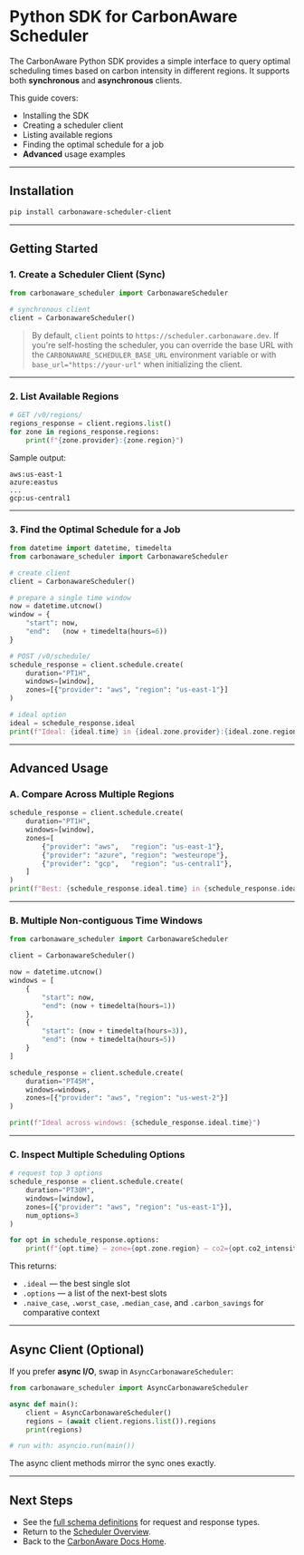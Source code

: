 # Python SDK for CarbonAware Scheduler

The CarbonAware Python SDK provides a simple interface to query optimal scheduling times based on carbon intensity in different regions. It supports both **synchronous** and **asynchronous** clients.

This guide covers:

- Installing the SDK  
- Creating a scheduler client  
- Listing available regions  
- Finding the optimal schedule for a job  
- **Advanced** usage examples  

---

## Installation

```bash
pip install carbonaware-scheduler-client
```

---

## Getting Started

### 1. Create a Scheduler Client (Sync)

```python
from carbonaware_scheduler import CarbonawareScheduler

# synchronous client
client = CarbonawareScheduler()
```

> By default, `client` points to `https://scheduler.carbonaware.dev`.
> If you're self-hosting the scheduler, you can override the base URL with the `CARBONAWARE_SCHEDULER_BASE_URL` environment variable or with `base_url="https://your-url"` when initializing the client.

---

### 2. List Available Regions

```python
# GET /v0/regions/
regions_response = client.regions.list()
for zone in regions_response.regions:
    print(f"{zone.provider}:{zone.region}")
```

Sample output:

```
aws:us-east-1
azure:eastus
...
gcp:us-central1
```

---

### 3. Find the Optimal Schedule for a Job

```python
from datetime import datetime, timedelta
from carbonaware_scheduler import CarbonawareScheduler

# create client
client = CarbonawareScheduler()

# prepare a single time window
now = datetime.utcnow()
window = {
    "start": now,
    "end":   (now + timedelta(hours=6))
}

# POST /v0/schedule/
schedule_response = client.schedule.create(
    duration="PT1H",
    windows=[window],
    zones=[{"provider": "aws", "region": "us-east-1"}]
)

# ideal option
ideal = schedule_response.ideal
print(f"Ideal: {ideal.time} in {ideal.zone.provider}:{ideal.zone.region}")
```

---

## Advanced Usage

### A. Compare Across Multiple Regions

```python
schedule_response = client.schedule.create(
    duration="PT1H",
    windows=[window],
    zones=[
        {"provider": "aws",   "region": "us-east-1"},
        {"provider": "azure", "region": "westeurope"},
        {"provider": "gcp",   "region": "us-central1"},
    ]
)
print(f"Best: {schedule_response.ideal.time} in {schedule_response.ideal.zone.region}")
```

---

### B. Multiple Non‑contiguous Time Windows

```python
from carbonaware_scheduler import CarbonawareScheduler

client = CarbonawareScheduler()

now = datetime.utcnow()
windows = [
    {
        "start": now,
        "end": (now + timedelta(hours=1))
    },
    {
        "start": (now + timedelta(hours=3)),
        "end": (now + timedelta(hours=5))
    }
]

schedule_response = client.schedule.create(
    duration="PT45M",
    windows=windows,
    zones=[{"provider": "aws", "region": "us-west-2"}]
)

print(f"Ideal across windows: {schedule_response.ideal.time}")
```

---

### C. Inspect Multiple Scheduling Options

```python
# request top 3 options
schedule_response = client.schedule.create(
    duration="PT30M",
    windows=[window],
    zones=[{"provider": "aws", "region": "us-east-1"}],
    num_options=3
)

for opt in schedule_response.options:
    print(f"{opt.time} — zone={opt.zone.region} — co2={opt.co2_intensity} gCO₂/kWh")
```

This returns:

* `.ideal` — the best single slot
* `.options` — a list of the next-best slots
* `.naive_case`, `.worst_case`, `.median_case`, and `.carbon_savings` for comparative context

---

## Async Client (Optional)

If you prefer **async I/O**, swap in `AsyncCarbonawareScheduler`:

```python
from carbonaware_scheduler import AsyncCarbonawareScheduler

async def main():
    client = AsyncCarbonawareScheduler()
    regions = (await client.regions.list()).regions
    print(regions)

# run with: asyncio.run(main())
```

The async client methods mirror the sync ones exactly.

---

## Next Steps

* See the [full schema definitions](./api.md) for request and response types.
* Return to the [Scheduler Overview](../index.md).
* Back to the [CarbonAware Docs Home](../../index.md).
